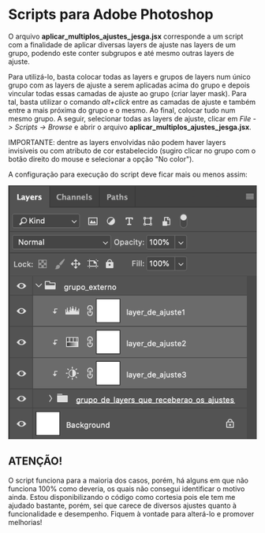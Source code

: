 # Scripts para Adobe Photoshop


O arquivo **aplicar_multiplos_ajustes_jesga.jsx** corresponde a um script com a finalidade de aplicar diversas layers de ajuste nas layers de um grupo, podendo este conter subgrupos e até mesmo outras layers de ajuste.

Para utilizá-lo, basta colocar todas as layers e grupos de layers num único grupo com as layers de ajuste a serem aplicadas acima do grupo e depois vincular todas essas camadas de ajuste ao grupo (criar layer mask). Para tal, basta utilizar o comando *alt+click* entre as camadas de ajuste e também entre a mais próxima do grupo e o mesmo. Ao final, colocar tudo num mesmo grupo. A seguir, selecionar todas as layers de ajuste, clicar em *File -> Scripts -> Browse* e abrir o arquivo **aplicar_multiplos_ajustes_jesga.jsx**.

IMPORTANTE: dentre as layers envolvidas não podem haver layers invisíveis ou com atributo de cor estabelecido (sugiro clicar no grupo com o botão direito do mouse e selecionar a opção "No color").

A configuração para execução do script deve ficar mais ou menos assim:

![alt text](https://github.com/machadojeh/scripts_photoshop/blob/main/imgs/config_layers.png?raw=true)

## ATENÇÃO!

O script funciona para a maioria dos casos, porém, há alguns em que não funciona 100% como deveria, os quais não consegui identificar o motivo ainda. Estou disponibilizando o código como cortesia pois ele tem me ajudado bastante, porém, sei que carece de diversos ajustes quanto à funcionalidade e desempenho. Fiquem à vontade para alterá-lo e promover melhorias!



